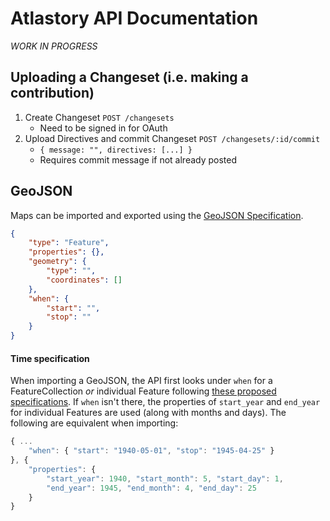 # Atlastory API Documentation

*WORK IN PROGRESS*

## Uploading a Changeset (i.e. making a contribution)

1. Create Changeset `POST /changesets`
    * Need to be signed in for OAuth
2. Upload Directives and commit Changeset `POST /changesets/:id/commit`
    * `{ message: "", directives: [...] }`
    * Requires commit message if not already posted

## GeoJSON

Maps can be imported and exported using the [GeoJSON Specification](http://geojson.org/geojson-spec.html).

```json
{
    "type": "Feature",
    "properties": {},
    "geometry": {
        "type": "",
        "coordinates": []
    },
    "when": {
        "start": "",
        "stop": ""
    }
}
```

#### Time specification

When importing a GeoJSON, the API first looks under `when` for a FeatureCollection *or* individual Feature following [these proposed specifications](https://github.com/geojson/geojson-ld/blob/master/time.md). If `when` isn't there, the properties of `start_year` and `end_year` for individual Features are used (along with months and days). The following are equivalent when importing:
```js
{ ...
    "when": { "start": "1940-05-01", "stop": "1945-04-25" }
}, {
    "properties": {
        "start_year": 1940, "start_month": 5, "start_day": 1,
        "end_year": 1945, "end_month": 4, "end_day": 25
    }
}
```